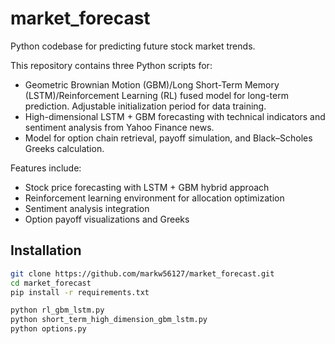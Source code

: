 # market_forecast
Python codebase for predicting future stock market trends.

This repository contains three Python scripts for:
- Geometric Brownian Motion (GBM)/Long Short-Term Memory (LSTM)/Reinforcement Learning (RL) fused model for long-term prediction. Adjustable initialization period for data training.
- High-dimensional LSTM + GBM forecasting with technical indicators and sentiment analysis from Yahoo Finance news.
- Model for option chain retrieval, payoff simulation, and Black–Scholes Greeks calculation.

Features include:
- Stock price forecasting with LSTM + GBM hybrid approach
- Reinforcement learning environment for allocation optimization
- Sentiment analysis integration
- Option payoff visualizations and Greeks

## Installation
```bash
git clone https://github.com/markw56127/market_forecast.git
cd market_forecast
pip install -r requirements.txt

python rl_gbm_lstm.py
python short_term_high_dimension_gbm_lstm.py
python options.py
